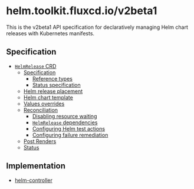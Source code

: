 # helm.toolkit.fluxcd.io/v2beta1

This is the v2beta1 API specification for declaratively managing Helm chart releases with
Kubernetes manifests.

## Specification

- [`HelmRelease` CRD](helmreleases.md)
    + [Specification](helmreleases.md#specification)
        * [Reference types](helmreleases.md#reference-types)
        * [Status specification](helmreleases.md#status-specification)
    + [Helm release placement](helmreleases.md#helm-release-placement)
    + [Helm chart template](helmreleases.md#helm-chart-template)
    + [Values overrides](helmreleases.md#values-overrides)
    + [Reconciliation](helmreleases.md#reconciliation)
        * [Disabling resource waiting](helmreleases.md#disabling-resource-waiting)
        * [`HelmRelease` dependencies](helmreleases.md#helmrelease-dependencies)
        * [Configuring Helm test actions](helmreleases.md#configuring-helm-test-actions)
        * [Configuring failure remediation](helmreleases.md#configuring-failure-remediation)
    + [Post Renders](helmreleases.md#post-renderers)
    + [Status](helmreleases.md#status)

## Implementation

* [helm-controller](https://github.com/fluxcd/helm-controller/)
